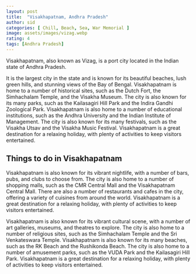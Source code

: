 ```yaml
---
layout: post
title:  "Visakhapatnam, Andhra Pradesh"
author: sid
categories: [ Chill, Beach, Sea, War Memorial ]
image: assets/images/vizag.webp
rating: 4
tags: [Andhra Pradesh]
---
```

Visakhapatnam, also known as Vizag, is a port city located in the Indian state of Andhra Pradesh. 

It is the largest city in the state and is known for its beautiful beaches, lush green hills, and stunning views of the Bay of Bengal. Visakhapatnam is home to a number of historical sites, such as the Dutch Fort, the Simhachalam Temple, and the Visakha Museum. The city is also known for its many parks, such as the Kailasagiri Hill Park and the Indira Gandhi Zoological Park. Visakhapatnam is also home to a number of educational institutions, such as the Andhra University and the Indian Institute of Management. The city is also known for its many festivals, such as the Visakha Utsav and the Visakha Music Festival. Visakhapatnam is a great destination for a relaxing holiday, with plenty of activities to keep visitors entertained.

<h2>Things to do in Visakhapatnam</h2>

Visakhapatnam is also known for its vibrant nightlife, with a number of bars, pubs, and clubs to choose from. The city is also home to a number of shopping malls, such as the CMR Central Mall and the Visakhapatnam Central Mall. There are also a number of restaurants and cafes in the city, offering a variety of cuisines from around the world. Visakhapatnam is a great destination for a relaxing holiday, with plenty of activities to keep visitors entertained.

Visakhapatnam is also known for its vibrant cultural scene, with a number of art galleries, museums, and theatres to explore. The city is also home to a number of religious sites, such as the Simhachalam Temple and the Sri Venkateswara Temple. Visakhapatnam is also known for its many beaches, such as the RK Beach and the Rushikonda Beach. The city is also home to a number of amusement parks, such as the VUDA Park and the Kailasagiri Hill Park. Visakhapatnam is a great destination for a relaxing holiday, with plenty of activities to keep visitors entertained.


<div class="pa-carousel-widget" style="width:100%; height:480px; display:none;"
  data-link="https://traveltriangle.com/blog/things-to-do-in-visakhapatnam/"
  data-title="Visakhapatnam, Andhra Pradesh"
  data-description="Chill, Beach, War Memorial"
  data-delay="3">
  <object data="https://lh3.googleusercontent.com/Z0NGW-Uo2pmPCXDucyP5VUV8Mj4QqszHUMFfUaSrg19fj-oVy-F_pUaWlT16Vcbe7CIx_Pfu_VsLmqoz5tSJQ3S3-flOSTU7O0u1uZH4cEAFdcnHDqJui5OeBubM73b-UCKI63DdpYU=w960-rw-h720"></object>
  <object data="https://lh3.googleusercontent.com/240hxhwU5P5iBOFhcHJrlCw9qZWx1d1SZyNlcYAsYnOapL1pgUtlIO1v2kOfnNwscCYdsuSGPW1GfAILXi1P22EHwlaSLldUpTFIjsD3sC6IPdFccZuQzFKMGH6ip9nUbJqLFJSJN3c=w960-rw-h720"></object>
  <object data="https://lh3.googleusercontent.com/tU07_jtvBXGjgtyll4JPPnXoM6ZqvBofhEQHTY_sfd9mzEZYJ-YOiyiVa7R3IzVeA6mIjvasKWevSvgPbDhsR6sc5dEWfd7c4-4rmYH9OdkmFQkjdcMrzcbRqr-2XX_IexxjptZMaHQ=w960-rw-h720"></object>
  <object data="https://lh3.googleusercontent.com/6hUv3_3kB2GtbD02K2qDyWg6nQndBWDrV3KAhQf1BtQB2E3kb0-49tneSZlAKSiKz07ct3nWgWueehwASeFAWphGfXaq83ikaOkflt0fY0fphwU7Q8Cil8y3Ras098YJ2yLWR19Tdmk=w960-rw-h720"></object>
  <object data="https://lh3.googleusercontent.com/SNzpp-MvkwIiMNRoT2kfESc6cZ5J1vFps9QU6W1xORvpsYoE5hAaXau584EAaya4mH2Bl5ADAnLAz97CRH6cTbZcMIoukqQesMphurEzzeSgtQpP37v6f9nxKo6YFJ7YuYqoZ7Fv9wM=w960-rw-h720"></object>
  <object data="https://lh3.googleusercontent.com/AzmgEmxqbPtFRRcWWCKzeBWVjBGJCJlK98N2v3tSB8liHy7h5jbC96JLGgr9RPGreLY00YoiBnfonXHX1BCspxY2Ll4zbR5dTzgk6nER6toBW5QDl7h4RoDumSr3XddTRFQaAEsngZk=w960-rw-h720"></object>
  <object data="https://lh3.googleusercontent.com/RTNaqXVJg3SLOqs78mGLWy_l0hNd3euqLa1FnRYKvBZes6Sccw5ROQ2DOPdTswb5IGTKhfznMmcWEdqBOAc0gurd14RsjPAoX4oMS0EQwzWGTSmEecYKtDg8om6arP9vh7DZPT1f4_I=w960-rw-h720"></object>
  <object data="https://lh3.googleusercontent.com/tjCcwHBP7PM5dHqHx-3Oba9KhthZ3BRARUsttzfIzoc0kw3PgM8mhHn7T8vi01FsPNsPIyZLCkz4n2n49O-BTWR-LsK_JrBtpkEY0ttprrt5FkhnkmCfGTU3dE0ylEDluYqerWedHak=w960-rw-h720"></object>
  <object data="https://lh3.googleusercontent.com/_cUuqQ_BaiEWqyE3vhRroGSTj5VIymsjlmQsPGOfygYL9l3TmB5UXXKPRbDf74kTQO3lLs5taI3YUTfdbEk1g-kwygB6ykX3x27VjV9rC187nj-XeEGGFMj4m_NGQY-k_ejJ98vFi-s=w960-rw-h720"></object>
  <object data="https://lh3.googleusercontent.com/PRr8e1fbMNYKA-0pb-EXdMkxggjb9Ef9Abc2aJVNjG7DrFt_4h-ns3Vib3ql15V0xjfiPvlKUNRuQhFkqDtUGpYJ69GP6zdGCqf2DJiKrTgG6-t2rpgZAtfFXfCwoXecVUFYy0xvXYQ=w960-rw-h720"></object>
  <object data="https://lh3.googleusercontent.com/OOT7kYsvd4PtXwnBXPuQn5TD2KH8T21DjCtZmexIjZBKdZMPrgE_o1L-C807OLlonRcQnaA6qvtwdJDLE7Ftm7qA0qnIdiZwZbMK7daz99c9HyjPU-aGc-RGFUuNdBDFkXaPsI4BtoA=w960-rw-h720"></object>
  <object data="https://lh3.googleusercontent.com/ircLTLanUUQ8pgo71oi8VCOjnHys2msH5A2kwFFtJVNKV8vk2RNkKBU82aI7Q4tXD-fI6RAM3-D826g1MSWexv9YguWAoz6zEhLflRPsFJKCvtnGrIR0_6bDhuye3RBwLm44RJ6kQh4=w960-rw-h720"></object>
  <object data="https://lh3.googleusercontent.com/Gg0AusR5IFwf09i8UXNPetQyMvcXMj5Bzn79zNU4j2eb4Sqg0KOZx4E_bXhKtaJefp-ETMbsyeAHsnmmWZHmpkXlmF2UX3AJXRd0vevMGkvwhEGBz96Sw4AbVl91k4xvCtB71L4whTw=w960-rw-h720"></object>
  <object data="https://lh3.googleusercontent.com/TCgXF5lPY0RJ5DVxOM_pQegc8FgghHzjEP7QsqFkpvJ84fh_RjsBR5idn1l-VVHb6QRuDNfcS3vRzXuf_A2bbfAH3aC2Hx4e5WOuAD-1OKEPtXTM7SQjep1Hfj_d10T7Y84iXa6B2ug=w960-rw-h720"></object>
</div>
